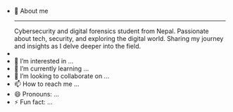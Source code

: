 - 👋 About me
  ____________________________________________________________________________________________________________________________________________________________________________________________
  Cybersecurity and digital forensics student from Nepal. Passionate about tech, security, and exploring the digital world. Sharing my journey and insights as I delve deeper into the field.
- 
- 👀 I’m interested in ...
- 🌱 I’m currently learning ...
- 💞️ I’m looking to collaborate on ...
- 📫 How to reach me ...
- 😄 Pronouns: ...
- ⚡ Fun fact: ...

<!---
hemantadot/hemantadot is a ✨ special ✨ repository because its `README.md` (this file) appears on your GitHub profile.
You can click the Preview link to take a look at your changes.
--->

